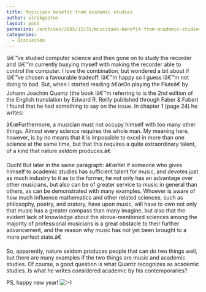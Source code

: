 ```yaml
---
title: Musicians benefit from academic studies
author: ulrikgaston
layout: post
permalink: /archives/2005/12/31/musicians-benefit-from-academic-studies/
categories:
  - Discussion
---
```

Iâ€™ve studied computer science and then gone on to study the recorder and Iâ€™m currently busying myself with making the recorder able to control the computer. I love the combination, but wondered a bit about if Iâ€™ve chosen a favourable tradeoff. Iâ€™m happy so I guess Iâ€™m not doing to bad. But, when I started reading â€œOn playing the Fluteâ€ by Johann Joachim Quantz (the book Iâ€™m referring to is the 2nd edition of the English translation by Edward R. Reilly published through Faber & Faber) I found that he had something to say on the issue. In chapter 1 (page 24) he writes:

â€œFurthermore, a musician must not occupy himself with too many other things. Almost every science requires the whole man. My meaning here, however, is by no means that it is impossible to excel in more than one science at the same time, but that this requires a quite extraordinary talent, of a kind that nature seldom produces.â€

Ouch! But later in the same paragraph: â€œYet if someone who gives himself to academic studies has sufficient talent for music, and devotes just as much industry to it as to the former, he not only has an advantage over other musicians, but also can be of greater service to music in general than others, as can be demonstrated with many examples. Whoever is aware of how much influence mathematics and other related sciences, such as philosophy, poetry, and oratory, have upon music, will have to own not only that music has a greater compass than many imagine, but also that the evident lack of knowledge about the above-mentioned sciences among the majority of professional musicians is a great obstacle to their further advancement, and the reason why music has not yet been brought to a more perfect state.â€

So, apparently, nature seldom produces people that can do two things well, but there are many examples if the two things are music and academic studies. Of course, a good question is what Quantz recognizes as academic studies. Is what he writes considered academic by his contemporaries?

PS, happy new year! <img src='http://blog.saers.com/wp-includes/images/smilies/icon_smile.gif' alt=':-)' class='wp-smiley' />